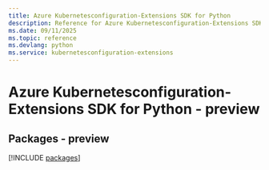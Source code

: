 ```yaml
---
title: Azure Kubernetesconfiguration-Extensions SDK for Python
description: Reference for Azure Kubernetesconfiguration-Extensions SDK for Python
ms.date: 09/11/2025
ms.topic: reference
ms.devlang: python
ms.service: kubernetesconfiguration-extensions
---
```

# Azure Kubernetesconfiguration-Extensions SDK for Python - preview
## Packages - preview
[!INCLUDE [packages](kubernetesconfiguration-extensions-index.md)]